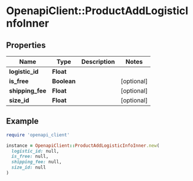 # OpenapiClient::ProductAddLogisticInfoInner

## Properties

| Name | Type | Description | Notes |
| ---- | ---- | ----------- | ----- |
| **logistic_id** | **Float** |  |  |
| **is_free** | **Boolean** |  | [optional] |
| **shipping_fee** | **Float** |  | [optional] |
| **size_id** | **Float** |  | [optional] |

## Example

```ruby
require 'openapi_client'

instance = OpenapiClient::ProductAddLogisticInfoInner.new(
  logistic_id: null,
  is_free: null,
  shipping_fee: null,
  size_id: null
)
```

